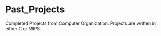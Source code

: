 # Past_Projects
Completed Projects from Computer Organization. Projects are written in either C or MIPS.
